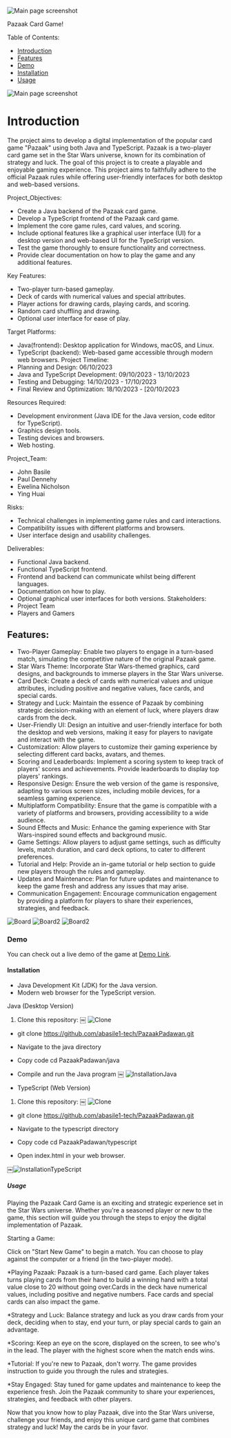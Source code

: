 ![Main page screenshot](https://github.com/abasile1-tech/PazaakPadawan/blob/main/Images/MainPage.png?raw=true)

Pazaak Card Game!

Table of Contents:
- [Introduction](#introduction)
- [Features](#features)
- [Demo](#demo)
- [Installation](#installation)
- [Usage](#usage)

![Main page screenshot](https://github.com/abasile1-tech/PazaakPadawan/blob/main/Images/ACkb.gif?raw=true)
# Introduction 

The project aims to develop a digital implementation of the popular card game "Pazaak" using both Java and TypeScript. Pazaak is a two-player card game set in the Star Wars universe, known for its combination of strategy and luck. The goal of this project is to create a playable and enjoyable gaming experience. This project aims to faithfully adhere to the official Pazaak rules while offering user-friendly interfaces for both desktop and web-based versions.

Project_Objectives:
* Create a Java backend of the Pazaak card game.
* Develop a TypeScript frontend of the Pazaak card game.
* Implement the core game rules, card values, and scoring.
* Include optional features like a graphical user interface (UI) for a desktop version and web-based UI for the TypeScript version.
* Test the game thoroughly to ensure functionality and correctness.
* Provide clear documentation on how to play the game and any additional features.
  
Key Features:
* Two-player turn-based gameplay.
* Deck of cards with numerical values and special attributes.
* Player actions for drawing cards, playing cards, and scoring.
* Random card shuffling and drawing.
* Optional user interface for ease of play.
  
Target Platforms:
* Java(frontend): Desktop application for Windows, macOS, and Linux.
* TypeScript (backend): Web-based game accessible through modern web browsers.
Project Timeline:
* Planning and Design: 06/10/2023
* Java and TypeScript Development: 09/10/2023 - 13/10/2023
* Testing and Debugging: 14/10/2023 - 17/10/2023
* Final Review and Optimization: 18/10/2023 - [20/10/2023
  
Resources Required:
* Development environment (Java IDE for the Java version, code editor for TypeScript).
* Graphics design tools.
* Testing devices and browsers.
* Web hosting.
  
Project_Team:
* John Basile 
* Paul Dennehy
* Ewelina Nicholson
* Ying Huai

Risks:
* Technical challenges in implementing game rules and card interactions.
* Compatibility issues with different platforms and browsers.
* User interface design and usability challenges.
  
Deliverables:
* Functional Java backend.
* Functional TypeScript frontend.
* Frontend and backend can communicate whilst being different languages.
* Documentation on how to play.
* Optional graphical user interfaces for both versions. Stakeholders:
* Project Team
* Players and Gamers


## Features: 

* Two-Player Gameplay: Enable two players to engage in a turn-based match, simulating the competitive nature of the original Pazaak game.
* Star Wars Theme: Incorporate Star Wars-themed graphics, card designs, and backgrounds to immerse players in the Star Wars universe.
* Card Deck: Create a deck of cards with numerical values and unique attributes, including positive and negative values, face cards, and special cards.
* Strategy and Luck: Maintain the essence of Pazaak by combining strategic decision-making with an element of luck, where players draw cards from the deck.
* User-Friendly UI: Design an intuitive and user-friendly interface for both the desktop and web versions, making it easy for players to navigate and interact with the game.
* Customization: Allow players to customize their gaming experience by selecting different card backs, avatars, and themes.
* Scoring and Leaderboards: Implement a scoring system to keep track of players' scores and achievements. Provide leaderboards to display top players' rankings.
* Responsive Design: Ensure the web version of the game is responsive, adapting to various screen sizes, including mobile devices, for a seamless gaming experience.
* Multiplatform Compatibility: Ensure that the game is compatible with a variety of platforms and browsers, providing accessibility to a wide audience.
* Sound Effects and Music: Enhance the gaming experience with Star Wars-inspired sound effects and background music.
* Game Settings: Allow players to adjust game settings, such as difficulty levels, match duration, and card deck options, to cater to different preferences.
* Tutorial and Help: Provide an in-game tutorial or help section to guide new players through the rules and gameplay.
* Updates and Maintenance: Plan for future updates and maintenance to keep the game fresh and address any issues that may arise.
* Communication Engagement: Encourage communication engagement by providing a platform for players to share their experiences, strategies, and feedback.


![Board](https://github.com/abasile1-tech/PazaakPadawan/blob/main/Images/SoloGame.png?raw=true)
![Board2](https://github.com/abasile1-tech/PazaakPadawan/blob/main/Images/DeckBuilder.png?raw=true)
![Board2](https://github.com/abasile1-tech/PazaakPadawan/blob/main/Images/ChooseCharacter.png?raw=true)

### Demo 

You can check out a live demo of the game at [Demo Link](https://github.com/abasile1-tech/PazaakPadawan.git).

#### Installation 

- Java Development Kit (JDK) for the Java version.
- Modern web browser for the TypeScript version.

Java (Desktop Version)

1. Clone this repository:
   ￼
![Clone](https://github.com/abasile1-tech/PazaakPadawan/blob/main/Images/Clone.png?raw=true)

* git clone https://github.com/abasile1-tech/PazaakPadawan.git

* Navigate to the java directory
* Copy code cd PazaakPadawan/java
* Compile and run the Java program
￼
![InstallationJava](https://github.com/abasile1-tech/PazaakPadawan/blob/main/Images/InstallationJava.png?raw=true)

* TypeScript (Web Version)

1. Clone this repository:
￼
![Clone](https://github.com/abasile1-tech/PazaakPadawan/blob/main/Images/Clone.png?raw=true)

* git clone https://github.com/abasile1-tech/PazaakPadawan.git

* Navigate to the typescript directory
* Copy code cd PazaakPadawan/typescript
* Open index.html in your web browser.

￼![InstallationTypeScript](https://github.com/abasile1-tech/PazaakPadawan/blob/main/Images/InstallationTypeScript.png?raw=true)

##### Usage 
Playing the Pazaak Card Game is an exciting and strategic experience set in the Star Wars universe. Whether you're a seasoned player or new to the game, this section will guide you through the steps to enjoy the digital implementation of Pazaak.

Starting a Game:

Click on "Start New Game" to begin a match. You can choose to play against the computer or a friend (in the two-player mode).

*Playing Pazaak:
Pazaak is a turn-based card game. Each player takes turns playing cards from their hand to build a winning hand with a total value close to 20 without going over.Cards in the deck have numerical values, including positive and negative numbers. Face cards and special cards can also impact the game.

*Strategy and Luck:
Balance strategy and luck as you draw cards from your deck, deciding when to stay, end your turn, or play special cards to gain an advantage.

*Scoring:
Keep an eye on the score, displayed on the screen, to see who's in the lead. The player with the highest score when the match ends wins.

*Tutorial:
If you're new to Pazaak, don't worry. The game provides instruction to guide you through the rules and strategies.

*Stay Engaged:
Stay tuned for game updates and maintenance to keep the experience fresh. Join the Pazaak community to share your experiences, strategies, and feedback with other players.

Now that you know how to play Pazaak, dive into the Star Wars universe, challenge your friends, and enjoy this unique card game that combines strategy and luck! May the cards be in your favor.

